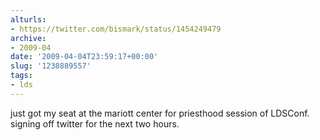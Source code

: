 ```yaml
---
alturls:
- https://twitter.com/bismark/status/1454249479
archive:
- 2009-04
date: '2009-04-04T23:59:17+00:00'
slug: '1238889557'
tags:
- lds
---
```


just got my seat at the mariott center for priesthood session of LDSConf. signing off twitter for the next two hours.

